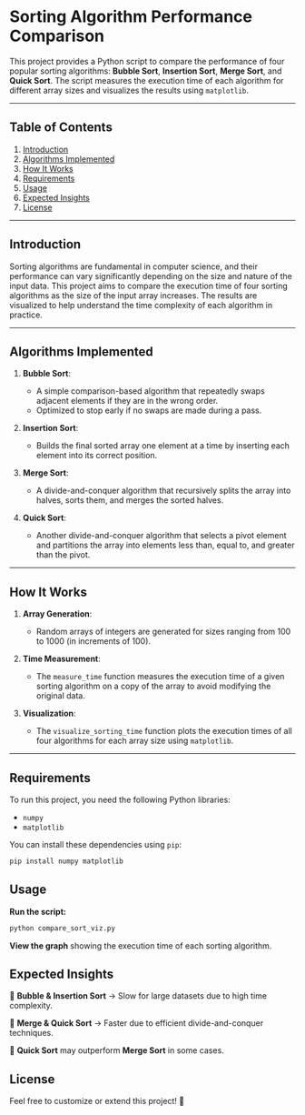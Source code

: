 # Sorting Algorithm Performance Comparison

This project provides a Python script to compare the performance of four popular sorting algorithms: **Bubble Sort**, **Insertion Sort**, **Merge Sort**, and **Quick Sort**. The script measures the execution time of each algorithm for different array sizes and visualizes the results using `matplotlib`.

---

## Table of Contents
1. [Introduction](#introduction)
2. [Algorithms Implemented](#algorithms-implemented)
3. [How It Works](#how-it-works)
4. [Requirements](#requirements)
5. [Usage](#usage)
6. [Expected Insights](#Expected-Insights)
7. [License](#license)

---

## Introduction

Sorting algorithms are fundamental in computer science, and their performance can vary significantly depending on the size and nature of the input data. This project aims to compare the execution time of four sorting algorithms as the size of the input array increases. The results are visualized to help understand the time complexity of each algorithm in practice.

---

## Algorithms Implemented

1. **Bubble Sort**:
   - A simple comparison-based algorithm that repeatedly swaps adjacent elements if they are in the wrong order.
   - Optimized to stop early if no swaps are made during a pass.

2. **Insertion Sort**:
   - Builds the final sorted array one element at a time by inserting each element into its correct position.

3. **Merge Sort**:
   - A divide-and-conquer algorithm that recursively splits the array into halves, sorts them, and merges the sorted halves.

4. **Quick Sort**:
   - Another divide-and-conquer algorithm that selects a pivot element and partitions the array into elements less than, equal to, and greater than the pivot.

---

## How It Works

1. **Array Generation**:
   - Random arrays of integers are generated for sizes ranging from 100 to 1000 (in increments of 100).

2. **Time Measurement**:
   - The `measure_time` function measures the execution time of a given sorting algorithm on a copy of the array to avoid modifying the original data.

3. **Visualization**:
   - The `visualize_sorting_time` function plots the execution times of all four algorithms for each array size using `matplotlib`.

---

## Requirements

To run this project, you need the following Python libraries:

- `numpy`
- `matplotlib`

You can install these dependencies using `pip`:

```bash
pip install numpy matplotlib
````

## Usage

**Run the script:**

   ```bash
   python compare_sort_viz.py
   ```

**View the graph** showing the execution time of each sorting algorithm.

## Expected Insights
📌 **Bubble & Insertion Sort** → Slow for large datasets due to high time complexity.

📌 **Merge & Quick Sort** → Faster due to efficient divide-and-conquer techniques.

📌 **Quick Sort** may outperform **Merge Sort** in some cases.



## License
Feel free to customize or extend this project! 🚀

